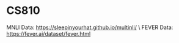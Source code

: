 # CS810
MNLI Data: https://sleepinyourhat.github.io/multinli/
\\
FEVER Data: https://fever.ai/dataset/fever.html

